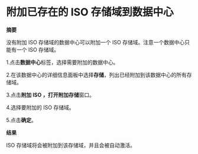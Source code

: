 # 附加已存在的 ISO 存储域到数据中心

**摘要**

没有附加 ISO 存储域的数据中心可以附加一个 ISO
存储域。注意一个数据中心只能有一个 ISO 存储域。

1.点击**数据中心**标签，选择需要附加的数据中心。

2.在该数据中心的详细信息面板中选择**存储**，列出已经附加到该数据中心的所有存储域。

3.点击**附加 ISO **，打开**附加存储**窗口。

4.选择要附加的 ISO 存储域。

5.点击**确定**。

**结果**

ISO 存储域将会被附加到该存储域，并且会被自动激活。
